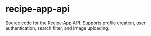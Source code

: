 # recipe-app-api
Source code for the Recipe App API. Supports profile creation, user authentication, search filter, and image uploading.
